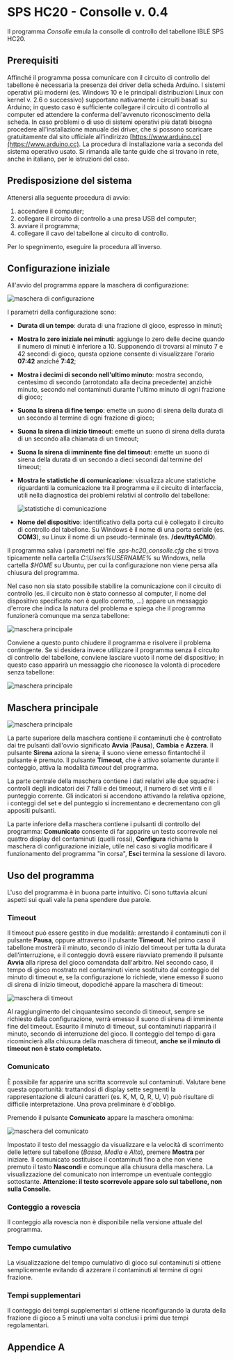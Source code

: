 [//]: # (encoding=utf-8)

# SPS HC20 - Consolle v. 0.4

Il programma _Consolle_ emula la consolle di controllo del tabellone IBLE SPS
HC20.

## Prerequisiti

Affinché il programma possa comunicare con il circuito di controllo del
tabellone è necessaria la presenza dei driver della scheda Arduino. I sistemi
operativi più moderni (es. Windows 10 e le principali distribuzioni Linux con
kernel v. 2.6 o successivo) supportano nativamente i circuiti basati su
Arduino; in questo caso è sufficiente collegare il circuito di controllo al
computer ed attendere la conferma dell'avvenuto riconoscimento della scheda.
In caso problemi o di uso di sistemi operativi più datati bisogna procedere
all'installazione manuale dei driver, che si possono scaricare gratuitamente
dal sito ufficiale all'indirizzo
[https://www.arduino.cc](https://www.arduino.cc). La procedura di installazione
varia a seconda del sistema operativo usato. Si rimanda alle tante guide che si
trovano in rete, anche in italiano, per le istruzioni del caso.

## Predisposizione del sistema

Attenersi alla seguente procedura di avvio:

 1. accendere il computer;
 2. collegare il circuito di controllo a una presa USB del computer;
 3. avviare il programma;
 4. collegare il cavo del tabellone al circuito di controllo.

Per lo spegnimento, eseguire la procedura all'inverso.

## Configurazione iniziale

All'avvio del programma appare la maschera di configurazione:

![maschera di configurazione](./img/consolle_config.png)

I parametri della configurazione sono:

 * **Durata di un tempo**: durata di una frazione di gioco, espresso in minuti;

 * **Mostra lo zero iniziale nei minuti**: aggiunge lo zero delle decine quando
   il numero di minuti è inferiore a 10. Supponendo di trovarsi al minuto 7
   e 42 secondi di gioco, questa opzione consente di visualizzare l'orario
   **07:42** anziché **7:42**;

 * **Mostra i decimi di secondo nell'ultimo minuto**: mostra secondo, centesimo
   di secondo (arrotondato alla decina precedente) anzichè minuto, secondo nel
   contaminuti durante l'ultimo minuto di ogni frazione di gioco;

 * **Suona la sirena di fine tempo**: emette un suono di sirena della durata di
   un secondo al termine di ogni frazione di gioco;

 * **Suona la sirena di inizio timeout**: emette un suono di sirena della
   durata di un secondo alla chiamata di un timeout;

 * **Suona la sirena di imminente fine del timeout**: emette un suono di sirena
   della durata di un secondo a dieci secondi dal termine del timeout;

 * **Mostra le statistiche di comunicazione**: visualizza alcune statistiche
   riguardanti la comunicazione tra il programma e il circuito di interfaccia,
   utili nella diagnostica dei problemi relativi al controllo del tabellone:

   ![statistiche di comunicazione](./img/consolle_comm_stats.png)

 * **Nome del dispositivo**: identificativo della porta cui è collegato il
   circuito di controllo del tabellone. Su Windows è il nome di una porta
   seriale (es. **COM3**), su Linux il nome di un pseudo-terminale (es.
   **/dev/ttyACM0**).

Il programma salva i parametri nel file
_.sps-hc20_consolle.cfg_ che si trova tipicamente nella cartella
_C:\Users\%USERNAME%_ su Windows, nella cartella _$HOME_ su Ubuntu, per cui
la configurazione non viene persa alla chiusura del programma.

Nel caso non sia stato possibile stabilire la comunicazione con il circuito di
controllo (es. il circuito non è stato connesso al computer, il nome del
dispositivo specificato non è quello corretto, ...) appare un messaggio d'errore
che indica la natura del problema e spiega che il programma funzionerà comunque
ma senza tabellone:

![maschera principale](./img/consolle_connection_error.png)

Conviene a questo punto chiudere il programma e risolvere il problema
contingente. Se si desidera invece utilizzare il programma senza il circuito di
controllo del tabellone, conviene lasciare vuoto il nome del dispositivo; in
questo caso apparirà un messaggio che riconosce la volontà di procedere senza
tabellone:

![maschera principale](./img/consolle_connection_none.png)

## Maschera principale

![maschera principale](./img/consolle_main_small.png)

La parte superiore della maschera contiene il contaminuti che è controllato dai
tre pulsanti dall'ovvio significato **Avvia** (**Pausa**), **Cambia** e
**Azzera**. Il pulsante **Sirena** aziona la sirena; il suono viene emesso
fintantoché il pulsante è premuto. Il pulsante **Timeout**, che è attivo
solamente durante il conteggio, attiva la modalità _timeout_ del programma.

La parte centrale della maschera contiene i dati relativi alle due squadre: i
controlli degli indicatori dei 7 falli e dei timeout, il numero di set vinti e
il punteggio corrente. Gli indicatori si accendono attivando la relativa
opzione, i conteggi del set e del punteggio si incrementano e decrementano con
gli appositi pulsanti.

La parte inferiore della maschera contiene i pulsanti di controllo del
programma: **Comunicato** consente di far apparire un testo scorrevole nei
quattro display del contaminuti (quelli rossi), **Configura** richiama la
maschera di configurazione iniziale, utile nel caso si voglia modificare il
funzionamento del programma "in corsa", **Esci** termina la sessione di lavoro.

## Uso del programma

L'uso del programma è in buona parte intuitivo. Ci sono tuttavia alcuni aspetti
sui quali vale la pena spendere due parole.

### Timeout

Il timeout può essere gestito in due modalità: arrestando il contaminuti con
il pulsante **Pausa**, oppure attraverso il pulsante **Timeout**. Nel
primo caso il tabellone mostrerà il minuto, secondo di inizio del timeout per
tutta la durata dell'interruzione, e il conteggio dovrà essere riavviato
premendo il pulsante **Avvia** alla ripresa del gioco comandata dall'arbitro.
Nel secondo caso, il tempo di gioco mostrato nel contaminuti viene sostituito
dal conteggio del minuto di timeout e, se la configurazione lo richiede, viene
emesso il suono di sirena di inizio timeout, dopodiché appare la maschera di
timeout:

![maschera di timeout](./img/consolle_timeout.png)

Al raggiungimento del cinquantesimo secondo di timeout, sempre se richiesto
dalla configurazione, verrà emesso il suono di sirena di imminente fine del
timeout. Esaurito il minuto di timeout, sul contaminuti riapparirà il minuto,
secondo di interruzione del gioco. Il conteggio del tempo di gara ricomincierà
alla chiusura della maschera di timeout, **anche se il minuto di timeout non
è stato completato.**


### Comunicato

È possibile far apparire una scritta scorrevole sul contaminuti. Valutare bene
questa opportunità: trattandosi di display sette segmenti la rappresentazione
di alcuni caratteri (es. K, M, Q, R, U, V) può risultare di difficile
interpretazione. Una prova preliminare è d'obbligo.

Premendo il pulsante **Comunicato** appare la maschera omonima:

![maschera del comunicato](./img/consolle_bulletin.png)

Impostato il testo del messaggio da visualizzare e la velocità di scorrimento
delle lettere sul tabellone (_Bassa_, _Media_ e _Alta_), premere **Mostra**
per iniziare. Il comunicato sostituisce il contaminuti fino a che non viene
premuto il tasto **Nascondi** e comunque alla chiusura della maschera. La
visualizzazione del comunicato non interrompe un eventuale conteggio
sottostante. **Attenzione: il testo scorrevole appare solo sul tabellone,
non sulla Consolle.**

### Conteggio a rovescia

Il conteggio alla rovescia non è disponibile nella versione attuale del
programma.

### Tempo cumulativo

La visualizzazione del tempo cumulativo di gioco sul contaminuti si ottiene
semplicemente evitando di azzerare il contaminuti al termine di ogni frazione.

### Tempi supplementari

Il conteggio dei tempi supplementari si ottiene riconfigurando la durata della
frazione di gioco a 5 minuti una volta conclusi i primi due tempi regolamentari.

## Appendice A